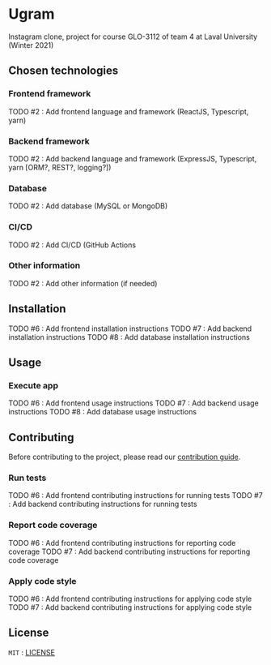# Ugram

Instagram clone, project for course GLO-3112 of team 4 at Laval University (Winter 2021)

## Chosen technologies

### Frontend framework

TODO #2 : Add frontend language and framework (ReactJS, Typescript, yarn)

### Backend framework

TODO #2 : Add backend language and framework (ExpressJS, Typescript, yarn [ORM?, REST?, logging?])

### Database

TODO #2 : Add database (MySQL or MongoDB)

### CI/CD

TODO #2 : Add CI/CD (GitHub Actions

### Other information

TODO #2 : Add other information (if needed)

## Installation

TODO #6 : Add frontend installation instructions
TODO #7 : Add backend installation instructions
TODO #8 : Add database installation instructions

## Usage

### Execute app

TODO #6 : Add frontend usage instructions
TODO #7 : Add backend usage instructions
TODO #8 : Add database usage instructions

## Contributing

Before contributing to the project, please read our [contribution guide](CONTRIBUTING.md).

### Run tests

TODO #6 : Add frontend contributing instructions for running tests
TODO #7 : Add backend contributing instructions for running tests

### Report code coverage

TODO #6 : Add frontend contributing instructions for reporting code coverage
TODO #7 : Add backend contributing instructions for reporting code coverage

### Apply code style

TODO #6 : Add frontend contributing instructions for applying code style
TODO #7 : Add backend contributing instructions for applying code style

## License

`MIT` : [LICENSE](LICENSE)
